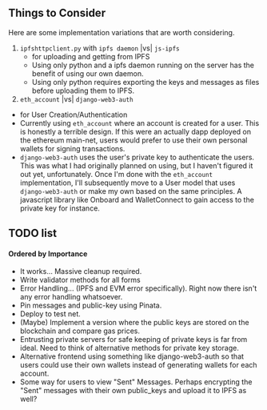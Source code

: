 ## Things to Consider
Here are some implementation variations that are worth considering.
1. `ipfshttpclient.py` with `ipfs daemon` |vs| `js-ipfs`
   * for uploading and getting from IPFS
   - Using only python and a ipfs daemon running on the server has the benefit of using our own daemon.
   - Using only python requires exporting the keys and messages as files before uploading them to IPFS.
2. `eth_account` |vs| `django-web3-auth`
  * for User Creation/Authentication
  * Currently using `eth_account` where an account is created for a user. This is honestly a terrible design. If this were an actually dapp deployed on the ethereum main-net, users would prefer to use their own personal wallets for signing transactions.
  * `django-web3-auth` uses the user's private key to authenticate the users. This was what I had originally planned on using, but I haven't figured it out yet, unfortunately. Once I'm done with the `eth_account` implementation, I'll subsequently move to a User model that uses `django-web3-auth` or make my own based on the same principles. A javascript library like Onboard and WalletConnect to gain access to the private key for instance.

## TODO list
#### Ordered by Importance
* It works... Massive cleanup required.
* Write validator methods for all forms
* Error Handling... (IPFS and EVM error specifically). Right now there isn't any error handling whatsoever.
* Pin messages and public-key using Pinata.
* Deploy to test net.
* (Maybe) Implement a version where the public keys are stored on the blockchain and compare gas prices.
* Entrusting private servers for safe keeping of private keys is far from ideal. Need to think of alternative methods for private key storage.
* Alternative frontend using something like django-web3-auth so that users could use their own wallets instead of generating wallets for each account.
* Some way for users to view "Sent" Messages. Perhaps encrypting the "Sent" messages with their own public_keys and upload it to IPFS as well?
